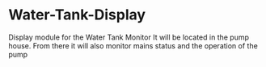 # Water-Tank-Display

Display module for the Water Tank Monitor
It will be located in the pump house.
From there it will also monitor mains status and the operation of the pump
